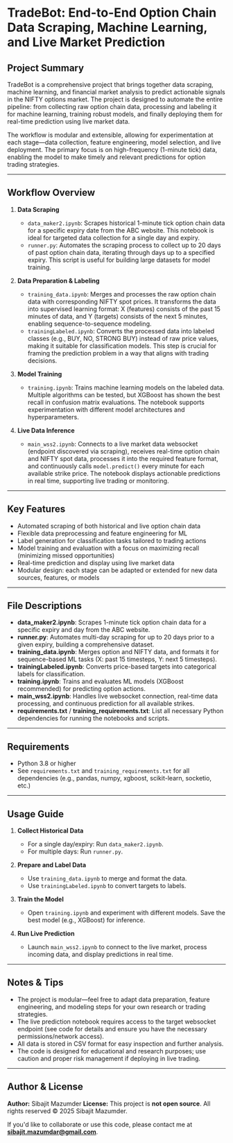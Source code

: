 # TradeBot: End-to-End Option Chain Data Scraping, Machine Learning, and Live Market Prediction

## Project Summary

TradeBot is a comprehensive project that brings together data scraping, machine learning, and financial market analysis to predict actionable signals in the NIFTY options market. The project is designed to automate the entire pipeline: from collecting raw option chain data, processing and labeling it for machine learning, training robust models, and finally deploying them for real-time prediction using live market data.

The workflow is modular and extensible, allowing for experimentation at each stage—data collection, feature engineering, model selection, and live deployment. The primary focus is on high-frequency (1-minute tick) data, enabling the model to make timely and relevant predictions for option trading strategies.

---

## Workflow Overview

1. **Data Scraping**
    - `data_maker2.ipynb`: Scrapes historical 1-minute tick option chain data for a specific expiry date from the ABC website. This notebook is ideal for targeted data collection for a single day and expiry.
    - `runner.py`: Automates the scraping process to collect up to 20 days of past option chain data, iterating through days up to a specified expiry. This script is useful for building large datasets for model training.

2. **Data Preparation & Labeling**
    - `training_data.ipynb`: Merges and processes the raw option chain data with corresponding NIFTY spot prices. It transforms the data into supervised learning format: X (features) consists of the past 15 minutes of data, and Y (targets) consists of the next 5 minutes, enabling sequence-to-sequence modeling.
    - `trainingLabeled.ipynb`: Converts the processed data into labeled classes (e.g., BUY, NO, STRONG BUY) instead of raw price values, making it suitable for classification models. This step is crucial for framing the prediction problem in a way that aligns with trading decisions.

3. **Model Training**
    - `training.ipynb`: Trains machine learning models on the labeled data. Multiple algorithms can be tested, but XGBoost has shown the best recall in confusion matrix evaluations. The notebook supports experimentation with different model architectures and hyperparameters.

4. **Live Data Inference**
    - `main_wss2.ipynb`: Connects to a live market data websocket (endpoint discovered via scraping), receives real-time option chain and NIFTY spot data, processes it into the required feature format, and continuously calls `model.predict()` every minute for each available strike price. The notebook displays actionable predictions in real time, supporting live trading or monitoring.

---

## Key Features

- Automated scraping of both historical and live option chain data
- Flexible data preprocessing and feature engineering for ML
- Label generation for classification tasks tailored to trading actions
- Model training and evaluation with a focus on maximizing recall (minimizing missed opportunities)
- Real-time prediction and display using live market data
- Modular design: each stage can be adapted or extended for new data sources, features, or models

---

## File Descriptions

- **data_maker2.ipynb**: Scrapes 1-minute tick option chain data for a specific expiry and day from the ABC website.
- **runner.py**: Automates multi-day scraping for up to 20 days prior to a given expiry, building a comprehensive dataset.
- **training_data.ipynb**: Merges option and NIFTY data, and formats it for sequence-based ML tasks (X: past 15 timesteps, Y: next 5 timesteps).
- **trainingLabeled.ipynb**: Converts price-based targets into categorical labels for classification.
- **training.ipynb**: Trains and evaluates ML models (XGBoost recommended) for predicting option actions.
- **main_wss2.ipynb**: Handles live websocket connection, real-time data processing, and continuous prediction for all available strikes.
- **requirements.txt** / **training_requirements.txt**: List all necessary Python dependencies for running the notebooks and scripts.

---

## Requirements

- Python 3.8 or higher
- See `requirements.txt` and `training_requirements.txt` for all dependencies (e.g., pandas, numpy, xgboost, scikit-learn, socketio, etc.)

---

## Usage Guide

1. **Collect Historical Data**
    - For a single day/expiry: Run `data_maker2.ipynb`.
    - For multiple days: Run `runner.py`.

2. **Prepare and Label Data**
    - Use `training_data.ipynb` to merge and format the data.
    - Use `trainingLabeled.ipynb` to convert targets to labels.

3. **Train the Model**
    - Open `training.ipynb` and experiment with different models. Save the best model (e.g., XGBoost) for inference.

4. **Run Live Prediction**
    - Launch `main_wss2.ipynb` to connect to the live market, process incoming data, and display predictions in real time.

---

## Notes & Tips

- The project is modular—feel free to adapt data preparation, feature engineering, and modeling steps for your own research or trading strategies.
- The live prediction notebook requires access to the target websocket endpoint (see code for details and ensure you have the necessary permissions/network access).
- All data is stored in CSV format for easy inspection and further analysis.
- The code is designed for educational and research purposes; use caution and proper risk management if deploying in live trading.

---

## Author & License

**Author:** Sibajit Mazumder
**License:** 
This project is **not open source**. All rights reserved © 2025 Sibajit Mazumder.

If you'd like to collaborate or use this code, please contact me at **sibajit.mazumdar@gmail.com**.